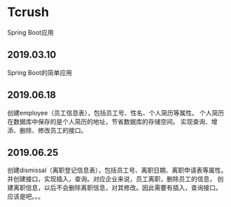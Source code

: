 # Tcrush
Spring Boot应用

## 2019.03.10
Spring Boot的简单应用

## 2019.06.18
创建employee（员工信息表），包括员工号、性名、个人简历等属性。
个人简历在数据库中保存的是个人简历的地址，节省数据库的存储空间。
实现查询、增添、删除、修改员工的接口。

## 2019.06.25
创建dismissal（离职登记信息表），包括员工号、离职日期、离职申请表等属性。
并创建接口，实现插入，查询。对应企业来说，员工离职，删除员工的信息，
创建离职信息，以后不会删除离职信息，对其修改。因此需要有插入，查询接口。
应该是吧。。。
